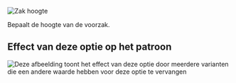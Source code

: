 ![Zak hoogte](./pocketheight.svg)

Bepaalt de hoogte van de voorzak.

## Effect van deze optie op het patroon

![Deze afbeelding toont het effect van deze optie door meerdere varianten die een andere waarde hebben voor deze optie te vervangen](huey_pocketheight_sample.svg "Effect van deze optie op het patroon")
